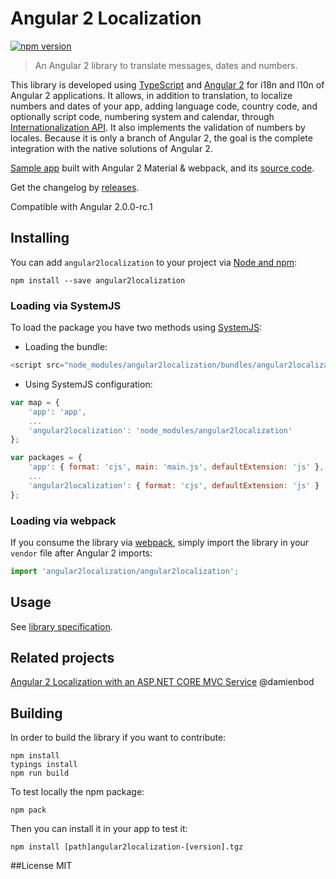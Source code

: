 # Angular 2 Localization
[![npm version](https://badge.fury.io/js/angular2localization.svg)](https://badge.fury.io/js/angular2localization)
> An Angular 2 library to translate messages, dates and numbers.

This library is developed using [TypeScript](https://www.typescriptlang.org/) and [Angular 2](https://angular.io/) for i18n and l10n of Angular 2 applications. 
It allows, in addition to translation, to localize numbers and dates of your app, adding language code, country code, and optionally script code, numbering system and calendar, through [Internationalization API](https://developer.mozilla.org/it/docs/Web/JavaScript/Reference/Global_Objects/Intl). It also implements the validation of numbers by locales. 
Because it is only a branch of Angular 2, the goal is the complete integration with the native solutions of Angular 2.

[Sample app](http://robisim74.github.io/angular2localization) built with Angular 2 Material & webpack, and its [source code](https://github.com/robisim74/angular2localization/tree/gh-pages).

Get the changelog by [releases](https://github.com/robisim74/angular2localization/releases).

Compatible with Angular 2.0.0-rc.1

## Installing
You can add `angular2localization` to your project via [Node and npm](https://nodejs.org):
```
npm install --save angular2localization
```

### Loading via SystemJS
To load the package you have two methods using [SystemJS](https://github.com/systemjs/systemjs):
- Loading the bundle:
```JavaScript
<script src="node_modules/angular2localization/bundles/angular2localization.js"></script>
```
- Using SystemJS configuration:
```JavaScript
var map = {
    'app': 'app',
    ...
    'angular2localization': 'node_modules/angular2localization'
};

var packages = {
    'app': { format: 'cjs', main: 'main.js', defaultExtension: 'js' },
    ...
    'angular2localization': { format: 'cjs', defaultExtension: 'js' }
};
```

### Loading via webpack
If you consume the library via [webpack](https://webpack.github.io/), simply import the library in your `vendor` file after Angular 2 imports:
```TypeScript
import 'angular2localization/angular2localization';
```

## Usage
See [library specification](https://github.com/robisim74/angular2localization/blob/master/doc/spec.md).

## Related projects
[Angular 2 Localization with an ASP.NET CORE MVC Service](https://damienbod.com/2016/04/29/angular-2-localization-with-an-asp-net-core-mvc-service/) @damienbod

## Building
In order to build the library if you want to contribute:
```
npm install
typings install
npm run build
```
To test locally the npm package:
```
npm pack
```
Then you can install it in your app to test it:
```
npm install [path]angular2localization-[version].tgz
```

##License
MIT
